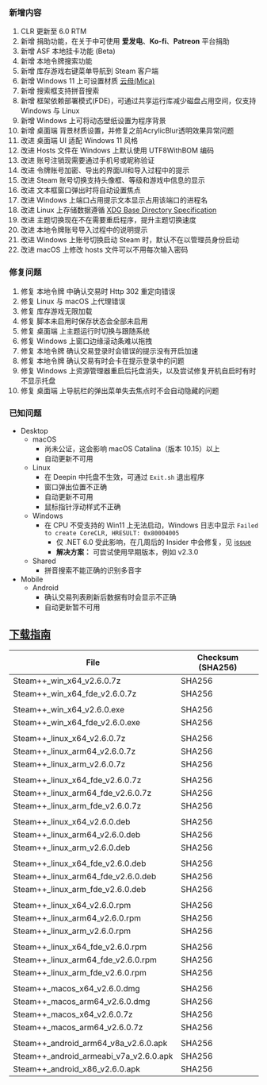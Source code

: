 ### 新增内容
1. CLR 更新至 6.0 RTM
2. 新增 捐助功能，在关于中可使用 **爱发电**、**Ko-fi**、**Patreon** 平台捐助
3. 新增 ASF 本地挂卡功能 (Beta)
4. 新增 本地令牌搜索功能
5. 新增 库存游戏右键菜单导航到 Steam 客户端
6. 新增 Windows 11 上可设置材质 [云母(Mica)](https://docs.microsoft.com/zh-cn/windows/apps/design/style/mica)
7. 新增 搜索框支持拼音搜索
8. 新增 框架依赖部署模式(FDE)，可通过共享运行库减少磁盘占用空间，仅支持 Windows 与 Linux
9. 新增 Windows 上可将动态壁纸设置为程序背景
10. 新增 桌面端 背景材质设置，并修复之前AcrylicBlur透明效果异常问题
11. 改进 桌面端 UI 适配 Windows 11 风格
12. 改进 Hosts 文件在 Windows 上默认使用 UTF8WithBOM 编码
13. 改进 账号注销现需要通过手机号或昵称验证
14. 改进 令牌账号加密、导出的界面UI和导入过程中的提示
15. 改进 Steam 账号切换支持头像框、等级和游戏中信息的显示
16. 改进 文本框窗口弹出时将自动设置焦点
17. 改进 Windows 上端口占用提示文本显示占用该端口的进程名
18. 改进 Linux 上存储数据遵循 [XDG Base Directory Specification](https://specifications.freedesktop.org/basedir-spec/basedir-spec-latest.html)
19. 改进 主题切换现在不在需要重启程序，提升主题切换速度
20. 改进 本地令牌账号导入过程中的说明提示
21. 改进 Windows 上账号切换启动 Steam 时，默认不在以管理员身份启动
22. 改进 macOS 上修改 hosts 文件可以不用每次输入密码
<!--

. 改进 Android UI
. 改进 Android 冷启动速度
. 新增 Android x86 架构包，适用于 Intel、AMD 芯片的设备
. 改进 Android 导入令牌成功后回到列表页

-->

### 修复问题
1. 修复 本地令牌 中确认交易时 Http 302 重定向错误
2. 修复 Linux 与 macOS 上代理错误
3. 修复 库存游戏无限加载
4. 修复 脚本未启用时保存状态会全部未启用
5. 修复 桌面端 上主题运行时切换与跟随系统
6. 修复 Windows 上窗口边缘滚动条难以拖拽
7. 修复 本地令牌 确认交易登录时会错误的提示没有开启加速
8. 修复 本地令牌 确认交易有时会卡在提示登录中的问题
9. 修复 Windows 上资源管理器重启后托盘消失，以及尝试修复开机自启时有时不显示托盘
10. 修复 桌面端 上导航栏的弹出菜单失去焦点时不会自动隐藏的问题

<!--

. 修复 Android 上屏幕捕获设置项不生效
. 修复 Android 上令牌列表有时不显示值

-->

### 已知问题
- Desktop 
	- macOS
		- 尚未公证，这会影响 macOS Catalina（版本 10.15）以上
		- 自动更新不可用
	- Linux
		- 在 Deepin 中托盘不生效，可通过 ```Exit.sh``` 退出程序
		- 窗口弹出位置不正确
		- 自动更新不可用
		- 鼠标指针浮动样式不正确
	- Windows
		- 在 CPU 不受支持的 Win11 上无法启动，Windows 日志中显示 ```Failed to create CoreCLR, HRESULT: 0x80004005```
			- 仅 .NET 6.0 受此影响，在几周后的 Insider 中会修复，见 [issue](https://github.com/dotnet/core/issues/6733)
			- **解决方案：** 可尝试使用早期版本，例如 v2.3.0
	- Shared
		- 拼音搜索不能正确的识别多音字
- Mobile
	- Android
		- 确认交易列表刷新后数据有时会显示不正确
		- 自动更新暂不可用

## [下载指南](./download-guide.md)

|  File  | Checksum (SHA256)  |
|  ----  |  ----  |
| Steam++_win_x64_v2.6.0.7z  | SHA256 |
| Steam++_win_x64_fde_v2.6.0.7z  | SHA256 |
| | |
| Steam++_win_x64_v2.6.0.exe  | SHA256 |
| Steam++_win_x64_fde_v2.6.0.exe  | SHA256 |
| | |
| Steam++_linux_x64_v2.6.0.7z  | SHA256 |
| Steam++_linux_arm64_v2.6.0.7z  | SHA256 |
| Steam++_linux_arm_v2.6.0.7z  | SHA256 |
| | |
| Steam++_linux_x64_fde_v2.6.0.7z  | SHA256 |
| Steam++_linux_arm64_fde_v2.6.0.7z  | SHA256 |
| Steam++_linux_arm_fde_v2.6.0.7z  | SHA256 |
| | |
| Steam++_linux_x64_v2.6.0.deb  | SHA256 |
| Steam++_linux_arm64_v2.6.0.deb  | SHA256 |
| Steam++_linux_arm_v2.6.0.deb  | SHA256 |
| | |
| Steam++_linux_x64_fde_v2.6.0.deb  | SHA256 |
| Steam++_linux_arm64_fde_v2.6.0.deb  | SHA256 |
| Steam++_linux_arm_fde_v2.6.0.deb  | SHA256 |
| | |
| Steam++_linux_x64_v2.6.0.rpm  | SHA256 |
| Steam++_linux_arm64_v2.6.0.rpm  | SHA256 |
| Steam++_linux_arm_v2.6.0.rpm  | SHA256 |
| | |
| Steam++_linux_x64_fde_v2.6.0.rpm  | SHA256 |
| Steam++_linux_arm64_fde_v2.6.0.rpm  | SHA256 |
| Steam++_linux_arm_fde_v2.6.0.rpm  | SHA256 |
| | |
| Steam++_macos_x64_v2.6.0.dmg  | SHA256 |
| Steam++_macos_arm64_v2.6.0.dmg  | SHA256 |
| Steam++_macos_x64_v2.6.0.7z  | SHA256 |
| Steam++_macos_arm64_v2.6.0.7z  | SHA256 |
| | |
| Steam++_android_arm64_v8a_v2.6.0.apk  | SHA256 |
| Steam++_android_armeabi_v7a_v2.6.0.apk  | SHA256 |
| Steam++_android_x86_v2.6.0.apk  | SHA256 |

<!-- ***
由于程序体积较大，推荐从 [官网 https://steampp.net](https://steampp.net) 中下载 -->
